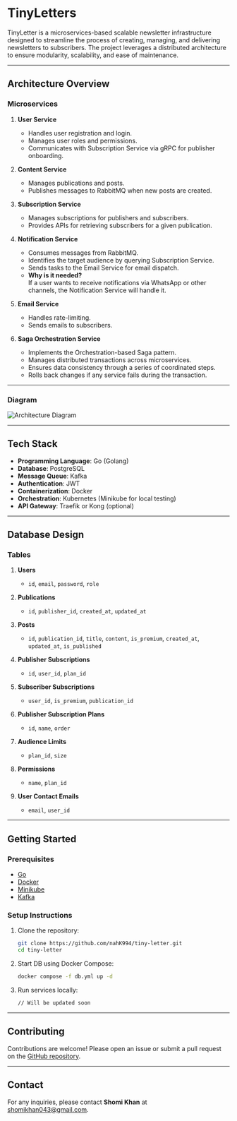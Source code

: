 # TinyLetters

TinyLetter is a microservices-based scalable newsletter infrastructure designed to streamline the process of creating, managing, and delivering newsletters to subscribers. The project leverages a distributed architecture to ensure modularity, scalability, and ease of maintenance.

---

## **Architecture Overview**

### **Microservices**

1. **User Service**
   - Handles user registration and login.
   - Manages user roles and permissions.
   - Communicates with Subscription Service via gRPC for publisher onboarding.

2. **Content Service**
   - Manages publications and posts.
   - Publishes messages to RabbitMQ when new posts are created.

3. **Subscription Service**
   - Manages subscriptions for publishers and subscribers.
   - Provides APIs for retrieving subscribers for a given publication.

4. **Notification Service**
   - Consumes messages from RabbitMQ.
   - Identifies the target audience by querying Subscription Service.
   - Sends tasks to the Email Service for email dispatch.
    - **Why is it needed?**  
     If a user wants to receive notifications via WhatsApp or other channels, the Notification Service will handle it.  

5. **Email Service**
   - Handles rate-limiting.
   - Sends emails to subscribers.

6. **Saga Orchestration Service**
   - Implements the Orchestration-based Saga pattern.
   - Manages distributed transactions across microservices.
   - Ensures data consistency through a series of coordinated steps.
   - Rolls back changes if any service fails during the transaction.

---

### **Diagram**

![Architecture Diagram](./architectural_diagram.jpg "Architecture Diagram")

---

## **Tech Stack**

- **Programming Language**: Go (Golang)
- **Database**: PostgreSQL
- **Message Queue**: Kafka
- **Authentication**: JWT
- **Containerization**: Docker
- **Orchestration**: Kubernetes (Minikube for local testing)
- **API Gateway**: Traefik or Kong (optional)

---

## **Database Design**

### **Tables**

1. **Users**
   - `id`, `email`, `password`, `role`

2. **Publications**
   - `id`, `publisher_id`, `created_at`, `updated_at`

3. **Posts**
   - `id`, `publication_id`, `title`, `content`, `is_premium`, `created_at`, `updated_at`, `is_published`

4. **Publisher Subscriptions**
   - `id`, `user_id`, `plan_id`

5. **Subscriber Subscriptions**
   - `user_id`, `is_premium`, `publication_id`

6. **Publisher Subscription Plans**
   - `id`, `name`, `order`

7. **Audience Limits**
   - `plan_id`, `size`

8. **Permissions**
    - `name`, `plan_id`
   
9. **User Contact Emails**
    - `email`, `user_id`

---

## **Getting Started**

### **Prerequisites**

- [Go](https://golang.org/)
- [Docker](https://www.docker.com/)
- [Minikube](https://minikube.sigs.k8s.io/docs/)
- [Kafka](https://kafka.apache.org/)

### **Setup Instructions**

1. Clone the repository:
   ```bash
   git clone https://github.com/nahK994/tiny-letter.git
   cd tiny-letter
   ```

2. Start DB using Docker Compose:
   ```bash
   docker compose -f db.yml up -d
   ```

3. Run services locally:
   ```bash
   // Will be updated soon
   ```

---

## **Contributing**

Contributions are welcome! Please open an issue or submit a pull request on the [GitHub repository](https://github.com/nahK994/tiny-letters).

---

## **Contact**

For any inquiries, please contact **Shomi Khan** at [shomikhan043@gmail.com](mailto:shomikhan043@gmail.com).
